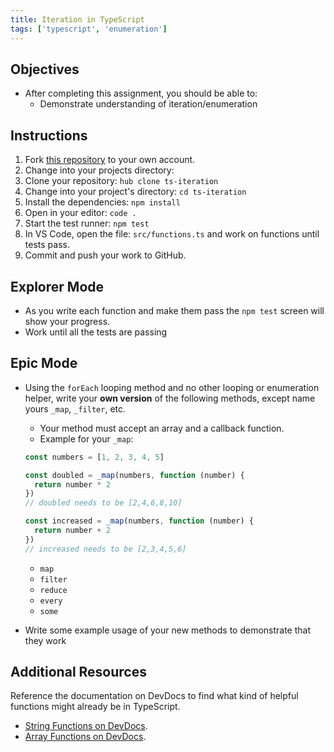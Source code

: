 ```yaml
---
title: Iteration in TypeScript
tags: ['typescript', 'enumeration']
---
```


## Objectives

- After completing this assignment, you should be able to:
  - Demonstrate understanding of iteration/enumeration

## Instructions

1. Fork [this repository](https://github.com/suncoast-devs/ts-iteration) to your own account.
2. Change into your projects directory:
3. Clone your repository: `hub clone ts-iteration`
4. Change into your project's directory: `cd ts-iteration`
5. Install the dependencies: `npm install`
6. Open in your editor: `code .`
7. Start the test runner: `npm test`
8. In VS Code, open the file: `src/functions.ts` and work on functions until tests pass.
9. Commit and push your work to GitHub.

## Explorer Mode

- As you write each function and make them pass the `npm test` screen will show your progress.
- Work until all the tests are passing

## Epic Mode

- Using the `forEach` looping method and no other looping or enumeration helper, write your **own version** of the following methods, except name yours `_map`,
  `_filter`, etc.

  - Your method must accept an array and a callback function.
  - Example for your `_map`:

  ```typescript
  const numbers = [1, 2, 3, 4, 5]

  const doubled = _map(numbers, function (number) {
    return number * 2
  })
  // doubled needs to be [2,4,6,8,10]

  const increased = _map(numbers, function (number) {
    return number + 2
  })
  // increased needs to be [2,3,4,5,6]
  ```

  - `map`
  - `filter`
  - `reduce`
  - `every`
  - `some`

- Write some example usage of your new methods to demonstrate that they work

## Additional Resources

Reference the documentation on DevDocs to find what kind of helpful functions
might already be in TypeScript.

- [String Functions on DevDocs](https://devdocs.io/javascript/global_objects/string).
- [Array Functions on DevDocs](http://devdocs.io/javascript/global_objects/array).
